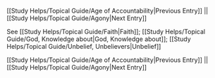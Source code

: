 [[Study Helps/Topical Guide/Age of Accountability|Previous Entry]]  ||  [[Study Helps/Topical Guide/Agony|Next Entry]]

 See [[Study Helps/Topical Guide/Faith|Faith]]; [[Study Helps/Topical Guide/God, Knowledge about|God, Knowledge about]]; [[Study Helps/Topical Guide/Unbelief, Unbelievers|Unbelief]]

[[Study Helps/Topical Guide/Age of Accountability|Previous Entry]]  ||  [[Study Helps/Topical Guide/Agony|Next Entry]]